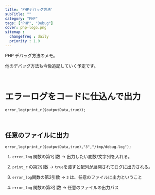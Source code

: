 ```yaml
---
title: 'PHPデバッグ方法'
subTitle: ""
category: "PHP"
tags: ["PHP", "Debug"]
cover: php-logo.png
sitemap :
  changefreq : daily
  priority : 1.0
---
```


PHP デバッグ方法のメモ。

他のデバッグ方法も今後追記していく予定です。

<br>

# エラーログをコードに仕込んで出力

```php:title=sample.php
error_log(print_r($outputData,true));
```

<br>

## 任意のファイルに出力

```php:title=sample.php
error_log(print_r($outputData,true),"3","/tmp/debug.log");
```

1. `errer_log` 関数の第1引数 -> 出力したい変数/文字列を入れる。

2. `print_r` の第2引数 -> `true`を渡すと配列が展開されてログに出力される。

3. `error_log`関数の第2引数 -> `3` は、任意のファイルに出力ということ

4. `error_log` 関数の第3引数 -> 任意のファイルの出力パス
